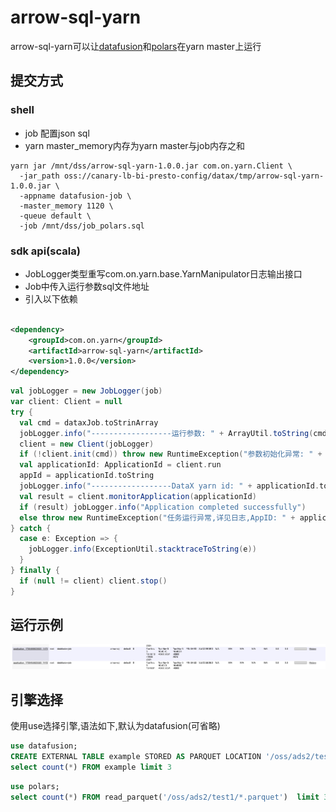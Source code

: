 # arrow-sql-yarn

arrow-sql-yarn可以让[datafusion](https://datafusion.apache.org/user-guide/sql/index.html)和[polars](https://pola.rs/)在yarn master上运行

## 提交方式

### shell
* job 配置json sql
* yarn master_memory内存为yarn master与job内存之和

```shell
yarn jar /mnt/dss/arrow-sql-yarn-1.0.0.jar com.on.yarn.Client \
  -jar_path oss://canary-lb-bi-presto-config/datax/tmp/arrow-sql-yarn-1.0.0.jar \
  -appname datafusion-job \
  -master_memory 1120 \
  -queue default \
  -job /mnt/dss/job_polars.sql 
```

### sdk api(scala)

* JobLogger类型重写com.on.yarn.base.YarnManipulator日志输出接口
* Job中传入运行参数sql文件地址
* 引入以下依赖

```xml

<dependency>
    <groupId>com.on.yarn</groupId>
    <artifactId>arrow-sql-yarn</artifactId>
    <version>1.0.0</version>
</dependency>
```

```scala
val jobLogger = new JobLogger(job)
var client: Client = null
try {
  val cmd = dataxJob.toStrinArray
  jobLogger.info("------------------运行参数: " + ArrayUtil.toString(cmd))
  client = new Client(jobLogger)
  if (!client.init(cmd)) throw new RuntimeException("参数初始化异常: " + dataxJob)
  val applicationId: ApplicationId = client.run
  appId = applicationId.toString
  jobLogger.info("------------------DataX yarn id: " + applicationId.toString)
  val result = client.monitorApplication(applicationId)
  if (result) jobLogger.info("Application completed successfully")
  else throw new RuntimeException("任务运行异常,详见日志,AppID: " + applicationId)
} catch {
  case e: Exception => {
    jobLogger.info(ExceptionUtil.stacktraceToString(e))
  }
} finally {
  if (null != client) client.stop()
}

```

## 运行示例

![image](./image.jpeg)


## 引擎选择

 使用use选择引擎,语法如下,默认为datafusion(可省略)

```sql
use datafusion;
CREATE EXTERNAL TABLE example STORED AS PARQUET LOCATION '/oss/ads2/test1/';
select count(*) FROM example limit 3
```

```sql
use polars;
select count(*) FROM read_parquet('/oss/ads2/test1/*.parquet')  limit 3
```

